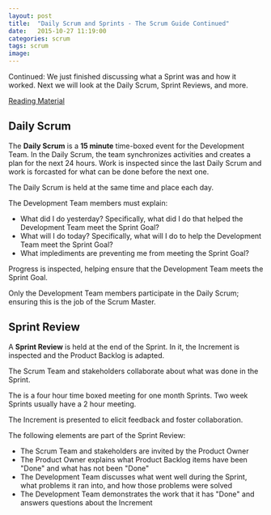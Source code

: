 ```yaml
---
layout: post
title:  "Daily Scrum and Sprints - The Scrum Guide Continued"
date:   2015-10-27 11:19:00
categories: scrum
tags: scrum
image:
---
```


Continued: We just finished discussing what a Sprint was and how it worked. Next we will look at the Daily Scrum, Sprint Reviews, and more.

[Reading Material](http://www.scrumguides.org/scrum-guide.html)

## Daily Scrum

The **Daily Scrum** is a **15 minute** time-boxed event for the Development Team. In the Daily Scrum, the team synchronizes activities and creates a plan for the next 24 hours. Work is inspected since the last Daily Scrum and work is forcasted for what can be done before the next one.

The Daily Scrum is held at the same time and place each day.

The Development Team members must explain:

* What did I do yesterday? Specifically, what did I do that helped the Development Team meet the Sprint Goal?
* What will I do today? Specifically, what will I do to help the Development Team meet the Sprint Goal?
* What implediments are preventing me from meeting the Sprint Goal?

Progress is inspected, helping ensure that the Development Team meets the Sprint Goal.

Only the Development Team members participate in the Daily Scrum; ensuring this is the job of the Scrum Master.

## Sprint Review

A **Sprint Review** is held at the end of the Sprint. In it, the Increment is inspected and the Product Backlog is adapted.

The Scrum Team and stakeholders collaborate about what was done in the Sprint.

The is a four hour time boxed meeting for one month Sprints. Two week Sprints usually have a 2 hour meeting.

The Increment is presented to elicit feedback and foster collaboration.

The following elements are part of the Sprint Review:

* The Scrum Team and stakeholders are invited by the Product Owner
* The Product Owner explains what Product Backlog items have been "Done" and what has not been "Done"
* The Development Team discusses what went well during the Sprint, what problems it ran into, and how those problems were solved
* The Development Team demonstrates the work that it has "Done" and answers questions about the Increment

